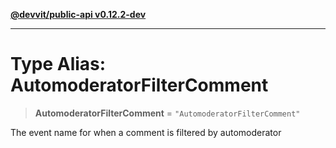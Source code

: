 [**@devvit/public-api v0.12.2-dev**](../README.md)

---

# Type Alias: AutomoderatorFilterComment

> **AutomoderatorFilterComment** = `"AutomoderatorFilterComment"`

The event name for when a comment is filtered by automoderator
